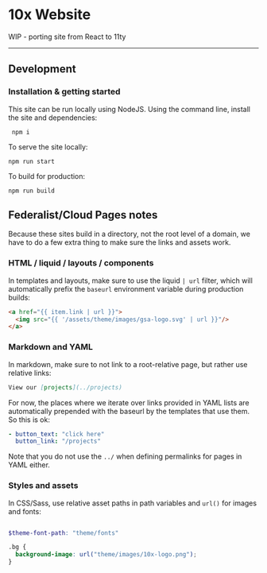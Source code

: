 # 10x Website

WIP - porting site from React to 11ty

---

## Development 

### Installation & getting started
This site can be run locally using NodeJS. Using the command line, install the site and dependencies:

``` npm i```

To serve the site locally:

```npm run start```

To build for production:

```npm run build```

## Federalist/Cloud Pages notes

Because these sites build in a directory, not the root level of a domain, we have to do a few extra thing to make sure the links and assets work.

### HTML / liquid / layouts / components

In templates and layouts, make sure to use the liquid `| url` filter, which will automatically prefix the `baseurl` environment variable during production builds:

```html
<a href="{{ item.link | url }}">
  <img src="{{ '/assets/theme/images/gsa-logo.svg' | url }}"/>
</a>
```

### Markdown and YAML
In markdown, make sure to not link to a root-relative page, but rather use relative links:

```md
View our [projects](../projects)
```


For now, the places where we iterate over links provided in YAML lists are automatically prepended with the baseurl by the templates that use them. So this is ok:
```yaml
- button_text: "click here"
  button_link: "/projects"
```
Note that you do not use the `../` when defining permalinks for pages in YAML either.

### Styles and assets

In CSS/Sass, use relative asset paths in path variables and `url()` for images and fonts:

```scss

$theme-font-path: "theme/fonts"

.bg {
  background-image: url("theme/images/10x-logo.png");
}
```